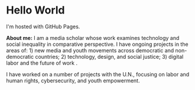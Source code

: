 <!DOCTYPE html>
<html>
<body>
<h1>Hello World</h1>
<p>I'm hosted with GitHub Pages.</p>
  <p><b>About me:</b> I am a media scholar whose work examines technology and social inequality in comparative perspective. I have ongoing projects in the areas of: 1) new media and youth movements across democratic and non-democratic countries; 2) technology, design, and social justice; 3) digital labor and the future of work .</p>

<p>I have worked on a number of projects with the U.N., focusing on labor and human rights, cybersecurity, and youth empowerment. 
  </p>
  </body>
</html>

